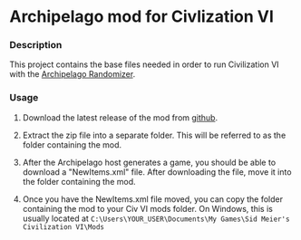 # Archipelago mod for Civlization VI
### Description
This project contains the base files needed in order to run Civilization VI with the [Archipelago Randomizer](https://archipelago.gg).

### Usage
1. Download the latest release of the mod from [github](https://github.com/hesto2/civilization_archipelago_mod/releases).

2. Extract the zip file into a separate folder. This will be referred to as the folder containing the mod.

3. After the Archipelago host generates a game, you should be able to download a "NewItems.xml" file. After downloading the file, move it into the folder containing the mod.

4. Once you have the NewItems.xml file moved, you can copy the folder containing the mod to your Civ VI mods folder. On Windows, this is usually located at `C:\Users\YOUR_USER\Documents\My Games\Sid Meier's Civilization VI\Mods`

